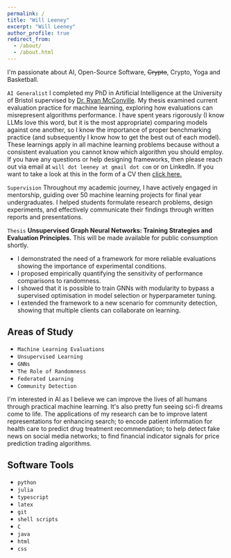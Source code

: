 ```yaml
---
permalink: /
title: "Will Leeney"
excerpt: "Will Leeney"
author_profile: true
redirect_from: 
  - /about/
  - /about.html
---
```


I'm passionate about AI, Open-Source Software, ~~Crypto~~, Crypto, Yoga and Basketball.  

`AI Generalist` I completed my PhD in Artificial Intelligence at the University of Bristol supervised by [Dr. Ryan McConville](https://ryanmcconville.com). My thesis examined current evaluation practice for machine learning, exploring how evaluations can misrepresent algorithms performance. I have spent years rigorously (I know LLMs love this word, but it is the most appropriate) comparing models against one another, so I know the importance of proper benchmarking practice (and subsequently I know how to get the best out of each model). These learnings apply in all machine learning problems because without a consistent evaluation you cannot know which algorithm you should employ. If you have any questions or help designing frameworks, then please reach out via email at `will dot leeney at gmail dot com` or on LinkedIn. If you want to take a look at this in the form of a CV then <a href="/files/willleeney.pdf" download="willleeney.pdf">click here.</a>

`Supervision` Throughout my academic journey, I have actively engaged in mentorship, guiding over 50 machine learning projects for final year undergraduates. I helped students formulate research problems, design experiments, and effectively communicate their findings through written reports and presentations.


`Thesis` <b>Unsupervised Graph Neural Networks: Training Strategies and Evaluation Principles.</b> This will be made available for public consumption shortly. 
- I demonstrated the need of a framework for more reliable evaluations showing the importance of experimental conditions. 
- I proposed empirically quantifying the sensitivity of performance
comparisons to randomness.
- I showed that it is possible to train GNNs with modularity to bypass a supervised optimisation in model selection
or hyperparameter tuning.
- I extended the framework to a new scenario for community detection, showing that multiple clients can collaborate on learning. 


Areas of Study
---
- `Machine Learning Evaluations`
- `Unsupervised Learning`
- `GNNs`
- `The Role of Randomness`
- `Federated Learning`
- `Community Detection`

I'm interested in AI as I believe we can improve the lives of all humans through practical machine learning. It's also pretty fun seeing sci-fi dreams come to life. The applications of my research can be to improve latent representations for enhancing search; to encode patient information for health care to predict drug treatment recommendation; to help detect fake news on social media networks; to find financial indicator signals for price prediction trading algorithms. 

Software Tools
--- 
- `python`
- `julia`
- `typescript`
- `latex`
- `git`
- `shell scripts`
- `C`
- `java`
- `html`
- `css`